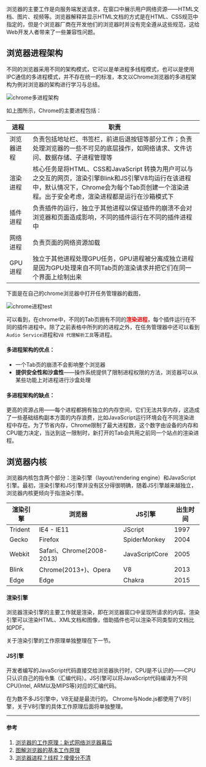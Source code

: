 浏览器的主要工作是向服务端发送请求，在窗口中展示用户网络资源——HTML文档、图片、视频等。浏览器解释并显示HTML文档的方式是在HTML、CSS规范中指定的，但是个浏览器厂商在开发他们的浏览器时并没有完全遵从这些规范，这给Web开发人者带来了一些兼容性问题。

## 浏览器进程架构
不同的浏览器采用不同的架构模式，它可以是单进程多线程模式，也可以是使用IPC通信的多进程模式，并不存在统一的标准，本文以Chrome浏览器的多进程架构为例对浏览器的架构进行学习与总结。

![chrome多进程架构](https://pic.downk.cc/item/5e62a99298271cb2b8672033.png)

如上图所示，Chrome的主要进程包括：

|进程|职责|
|---|---|
|浏览器进程|负责包括地址栏、书签栏，前进后退按钮等部分工作；负责处理浏览器的一些不可见的底层操作，如网络请求、文件访问、数据存储、子进程管理等|
|渲染进程|核心任务是将HTML、CSS和JavaScript 转换为用户可以与之交互的网页，渲染引擎Blink和JS引擎V8均运行在该进程中，默认情况下，Chrome会为每个Tab页创建一个渲染进程。出于安全考虑，渲染进程都是运行在沙箱模式下|
|插件进程|负责插件的运行，独立于其他进程以保证插件的崩溃不会对浏览器和页面造成影响，不同的插件运行在不同的插件进程中|
|网络进程|负责页面的网络资源加载|
|GPU进程|独立于其他进程处理GPU任务，GPU进程被分离成独立进程是因为GPU处理来自不同Tab页的渲染请求并把它们在同一个界面上绘制出来|

下面是在自己的chrome浏览器中打开任务管理器的截图，

![chrome进程test](https://pic.downk.cc/item/5e63c00e98271cb2b8fcf870.jpg)

可以看到，在chrome中，不同的Tab页拥有不同的<font color="red">**渲染进程**</font>，每个插件运行在不同的插件进程中。除了之前表格中所列的的进程之外，在任务管理器中还可以看到`Audio Service`进程和`V8 代理解析工具`等进程。

#### 多进程架构的优点：
- 一个Tab页的崩溃不会影响整个浏览器
- **提供安全性和沙盒性**——操作系统提供了限制进程权限的方法，浏览器可以从某些功能上对进程进行沙盒处理

#### 多进程架构的缺点：
更高的资源占用——每个进程都拥有独立的内存空间，它们无法共享内存，这造成了一些基础结构副本方面的内存浪费，比如JavaScript运行环境会在不同渲染进程中存在。为了节省内存，Chrome限制了最大进程数，这个数字由设备的内存和CPU能力决定，当达到这一限制时，新打开的Tab会共用之前同一个站点的渲染进程。

## 浏览器内核
浏览器内核包含两个部分：渲染引擎（layout/rendering engine）和JavaScript引擎。最初，渲染引擎和JS引擎并没有区分得很明确，随着JS引擎越来越独立，浏览器内核更倾向于指渲染引擎。

|渲染引擎|浏览器|JS引擎|出生时间|
|----|----|----|----|
|Trident|IE4 - IE11|JScript|1997|
|Gecko|Firefox|SpiderMonkey|2004|
|Webkit|Safari、Chrome(2008-2013)|JavaScriptCore|2005|
|Blink|Chrome(2013+)、Opera|V8|2013|
|Edge|Edge|Chakra|2015|

#### 渲染引擎
浏览器渲染引擎的主要工作就是渲染，即在浏览器窗口中呈现所请求的内容。渲染引擎可以渲染HTML、XML文档和图像，借助插件也可以渲染不同类型的文档比如PDF。

关于渲染引擎的工作原理单独整理在下一节。

#### JS引擎
开发者编写的JavaScript代码直接交给浏览器执行时，CPU是不认识的——CPU只认识自己的指令集（汇编代码）。JS引擎可以将JavaScript代码编译为不同CPU(Intel, ARM以及MIPS等)对应的汇编代码。

在为数不多JS引擎中，V8无疑是最流行的。
Chrome与Node.js都使用了V8引擎，关于V8引擎的具体工作原理后面将单独整理。

___
#### 参考
1. [浏览器的工作原理：新式网络浏览器幕后](https://www.html5rocks.com/zh/tutorials/internals/howbrowserswork/)
2. [图解浏览器的基本工作原理
](https://zhuanlan.zhihu.com/p/47407398)
3. [浏览器进程？线程？傻傻分不清](https://imweb.io/topic/58e3bfa845e5c13468f567d5)